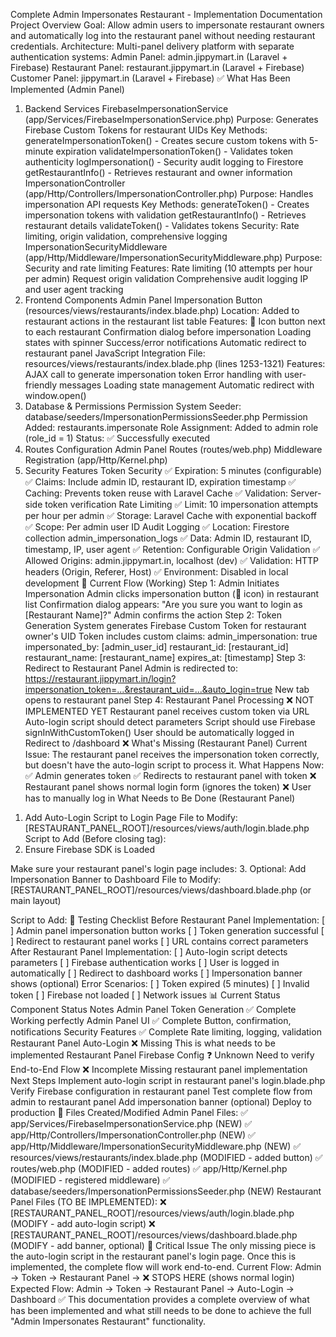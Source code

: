 Complete Admin Impersonates Restaurant - Implementation Documentation
Project Overview
Goal: Allow admin users to impersonate restaurant owners and automatically log into the restaurant panel without needing restaurant credentials.
Architecture: Multi-panel delivery platform with separate authentication systems:
Admin Panel: admin.jippymart.in (Laravel + Firebase)
Restaurant Panel: restaurant.jippymart.in (Laravel + Firebase)
Customer Panel: jippymart.in (Laravel + Firebase)
✅ What Has Been Implemented (Admin Panel)
1. Backend Services
   FirebaseImpersonationService (app/Services/FirebaseImpersonationService.php)
   Purpose: Generates Firebase Custom Tokens for restaurant UIDs
   Key Methods:
   generateImpersonationToken() - Creates secure custom tokens with 5-minute expiration
   validateImpersonationToken() - Validates token authenticity
   logImpersonation() - Security audit logging to Firestore
   getRestaurantInfo() - Retrieves restaurant and owner information
   ImpersonationController (app/Http/Controllers/ImpersonationController.php)
   Purpose: Handles impersonation API requests
   Key Methods:
   generateToken() - Creates impersonation tokens with validation
   getRestaurantInfo() - Retrieves restaurant details
   validateToken() - Validates tokens
   Security: Rate limiting, origin validation, comprehensive logging
   ImpersonationSecurityMiddleware (app/Http/Middleware/ImpersonationSecurityMiddleware.php)
   Purpose: Security and rate limiting
   Features:
   Rate limiting (10 attempts per hour per admin)
   Request origin validation
   Comprehensive audit logging
   IP and user agent tracking
2. Frontend Components
   Admin Panel Impersonation Button (resources/views/restaurants/index.blade.php)
   Location: Added to restaurant actions in the restaurant list table
   Features:
   👤 Icon button next to each restaurant
   Confirmation dialog before impersonation
   Loading states with spinner
   Success/error notifications
   Automatic redirect to restaurant panel
   JavaScript Integration
   File: resources/views/restaurants/index.blade.php (lines 1253-1321)
   Features:
   AJAX call to generate impersonation token
   Error handling with user-friendly messages
   Loading state management
   Automatic redirect with window.open()
3. Database & Permissions
   Permission System
   Seeder: database/seeders/ImpersonationPermissionsSeeder.php
   Permission Added: restaurants.impersonate
   Role Assignment: Added to admin role (role_id = 1)
   Status: ✅ Successfully executed
4. Routes Configuration
   Admin Panel Routes (routes/web.php)
   Middleware Registration (app/Http/Kernel.php)
5. Security Features
   Token Security
   ✅ Expiration: 5 minutes (configurable)
   ✅ Claims: Include admin ID, restaurant ID, expiration timestamp
   ✅ Caching: Prevents token reuse with Laravel Cache
   ✅ Validation: Server-side token verification
   Rate Limiting
   ✅ Limit: 10 impersonation attempts per hour per admin
   ✅ Storage: Laravel Cache with exponential backoff
   ✅ Scope: Per admin user ID
   Audit Logging
   ✅ Location: Firestore collection admin_impersonation_logs
   ✅ Data: Admin ID, restaurant ID, timestamp, IP, user agent
   ✅ Retention: Configurable
   Origin Validation
   ✅ Allowed Origins: admin.jippymart.in, localhost (dev)
   ✅ Validation: HTTP headers (Origin, Referer, Host)
   ✅ Environment: Disabled in local development
   🔄 Current Flow (Working)
   Step 1: Admin Initiates Impersonation
   Admin clicks impersonation button (👤 icon) in restaurant list
   Confirmation dialog appears: "Are you sure you want to login as [Restaurant Name]?"
   Admin confirms the action
   Step 2: Token Generation
   System generates Firebase Custom Token for restaurant owner's UID
   Token includes custom claims:
   admin_impersonation: true
   impersonated_by: [admin_user_id]
   restaurant_id: [restaurant_id]
   restaurant_name: [restaurant_name]
   expires_at: [timestamp]
   Step 3: Redirect to Restaurant Panel
   Admin is redirected to: https://restaurant.jippymart.in/login?impersonation_token=...&restaurant_uid=...&auto_login=true
   New tab opens to restaurant panel
   Step 4: Restaurant Panel Processing ❌ NOT IMPLEMENTED YET
   Restaurant panel receives custom token via URL
   Auto-login script should detect parameters
   Script should use Firebase signInWithCustomToken()
   User should be automatically logged in
   Redirect to /dashboard
   ❌ What's Missing (Restaurant Panel)
   Current Issue:
   The restaurant panel receives the impersonation token correctly, but doesn't have the auto-login script to process it.
   What Happens Now:
   ✅ Admin generates token
   ✅ Redirects to restaurant panel with token
   ❌ Restaurant panel shows normal login form (ignores the token)
   ❌ User has to manually log in
   What Needs to Be Done (Restaurant Panel)
<script>
// Auto-login script for Admin Impersonation
(function() {
    console.log('🔍 Auto-login script started');
    
    // Check URL parameters
    const urlParams = new URLSearchParams(window.location.search);
    const impersonationToken = urlParams.get('impersonation_token');
    const restaurantUid = urlParams.get('restaurant_uid');
    const autoLogin = urlParams.get('auto_login');
    
    console.log('🔍 Parameters:', {
        token: !!impersonationToken,
        uid: !!restaurantUid,
        autoLogin: autoLogin
    });
    
    // Only proceed if we have all required parameters
    if (impersonationToken && restaurantUid && autoLogin === 'true') {
        console.log('🔐 Starting auto-login process...');
        
        // Show loading immediately
        showLoading();
        
        // Wait for Firebase to be ready
        setTimeout(function() {
            if (typeof firebase !== 'undefined' && firebase.auth) {
                startAutoLogin();
            } else {
                console.error('❌ Firebase not available');
                showError('Firebase not loaded. Please refresh the page.');
            }
        }, 1000);
    } else {
        console.log('ℹ️ No impersonation parameters, showing normal login');
    }
    
    function startAutoLogin() {
        console.log('🚀 Starting auto-login...');
        
        const auth = firebase.auth();
        
        // Sign in with custom token
        auth.signInWithCustomToken(impersonationToken)
            .then(function(userCredential) {
                console.log('✅ Login successful!');
                console.log('User UID:', userCredential.user.uid);
                console.log('Expected UID:', restaurantUid);
                
                // Verify UID matches
                if (userCredential.user.uid !== restaurantUid) {
                    throw new Error('UID mismatch - security violation');
                }
                
                // Store impersonation info
                localStorage.setItem('restaurant_impersonation', JSON.stringify({
                    isImpersonated: true,
                    restaurantUid: restaurantUid,
                    impersonatedAt: new Date().toISOString()
                }));
                
                console.log('🔄 Redirecting to dashboard...');
                
                // Redirect to dashboard
                setTimeout(function() {
                    window.location.href = '/dashboard';
                }, 1000);
            })
            .catch(function(error) {
                console.error('❌ Login failed:', error);
                showError('Auto-login failed: ' + error.message);
                
                // Clean URL
                window.history.replaceState({}, document.title, window.location.pathname);
            });
    }
    
    function showLoading() {
        const loading = document.createElement('div');
        loading.id = 'auto-login-loading';
        loading.innerHTML = `
            <div style="position: fixed; top: 0; left: 0; width: 100%; height: 100%; background: rgba(0,0,0,0.8); z-index: 9999; display: flex; justify-content: center; align-items: center;">
                <div style="background: white; padding: 30px; border-radius: 10px; text-align: center;">
                    <div style="border: 4px solid #f3f3f3; border-top: 4px solid #3498db; border-radius: 50%; width: 40px; height: 40px; animation: spin 1s linear infinite; margin: 0 auto 20px;"></div>
                    <h3>Logging you in...</h3>
                    <p>Please wait while we authenticate you.</p>
                </div>
            </div>
            <style>
                @keyframes spin {
                    0% { transform: rotate(0deg); }
                    100% { transform: rotate(360deg); }
                }
            </style>
        `;
        document.body.appendChild(loading);
    }
    
    function showError(message) {
        const error = document.createElement('div');
        error.innerHTML = `
            <div style="position: fixed; top: 20px; right: 20px; background: #f8d7da; color: #721c24; padding: 15px; border-radius: 5px; z-index: 9999; max-width: 400px;">
                <strong>Auto-login Failed:</strong><br>
                ${message}
                <button onclick="this.parentElement.parentElement.remove()" style="float: right; background: none; border: none; font-size: 18px; cursor: pointer;">&times;</button>
            </div>
        `;
        document.body.appendChild(error);
    }
})();
</script>
1. Add Auto-Login Script to Login Page
   File to Modify: [RESTAURANT_PANEL_ROOT]/resources/views/auth/login.blade.php
   Script to Add (Before closing </body> tag):
2. Ensure Firebase SDK is Loaded
<!-- Firebase SDK -->
<script src="https://www.gstatic.com/firebasejs/9.0.0/firebase-app-compat.js"></script>
<script src="https://www.gstatic.com/firebasejs/9.0.0/firebase-auth-compat.js"></script>

<script>
// Firebase configuration (should match admin panel)
const firebaseConfig = {
    apiKey: "AIzaSyAf_lICoxPh8qKE1QnVkmQYTFJXKkYmRXU",
    authDomain: "jippymart-27c08.firebaseapp.com",
    databaseURL: "https://jippymart-27c08-default-rtdb.firebaseio.com",
    projectId: "jippymart-27c08",
    storageBucket: "jippymart-27c08.firebasestorage.app",
    messagingSenderId: "592427852800",
    appId: "1:592427852800:web:f74df8ceb2a4b597d1a4e5",
    measurementId: "G-ZYBQYPZWCF"
};

// Initialize Firebase
if (!firebase.apps.length) {
    firebase.initializeApp(firebaseConfig);
}
</script>
Make sure your restaurant panel's login page includes:
3. Optional: Add Impersonation Banner to Dashboard
   File to Modify: [RESTAURANT_PANEL_ROOT]/resources/views/dashboard.blade.php (or main layout)
<script>
// Check if user is impersonated and show notification
(function() {
    const impersonationData = localStorage.getItem('restaurant_impersonation');
    
    if (impersonationData) {
        try {
            const data = JSON.parse(impersonationData);
            
            if (data.isImpersonated) {
                // Show impersonation banner
                const banner = document.createElement('div');
                banner.innerHTML = `
                    <div style="background: #fff3cd; border: 1px solid #ffeaa7; color: #856404; padding: 15px; margin-bottom: 20px; border-radius: 5px; position: relative;">
                        <strong>🔐 Admin Impersonation Active</strong><br>
                        You are currently logged in as this restaurant owner for support purposes.<br>
                        <small>Impersonated at: ${new Date(data.impersonatedAt).toLocaleString()}</small>
                        <button onclick="this.parentElement.parentElement.remove()" style="position: absolute; top: 10px; right: 10px; background: none; border: none; font-size: 18px; cursor: pointer;">&times;</button>
                    </div>
                `;
                
                // Insert at the top of the page
                const body = document.body;
                if (body.firstChild) {
                    body.insertBefore(banner, body.firstChild);
                } else {
                    body.appendChild(banner);
                }
            }
        } catch (error) {
            console.error('Error parsing impersonation data:', error);
        }
    }
})();
</script>
Script to Add:
🧪 Testing Checklist
Before Restaurant Panel Implementation:
[ ] Admin panel impersonation button works
[ ] Token generation successful
[ ] Redirect to restaurant panel works
[ ] URL contains correct parameters
After Restaurant Panel Implementation:
[ ] Auto-login script detects parameters
[ ] Firebase authentication works
[ ] User is logged in automatically
[ ] Redirect to dashboard works
[ ] Impersonation banner shows (optional)
Error Scenarios:
[ ] Token expired (5 minutes)
[ ] Invalid token
[ ] Firebase not loaded
[ ] Network issues
📊 Current Status
Component	Status	Notes
Admin Panel Token Generation	✅ Complete	Working perfectly
Admin Panel UI	✅ Complete	Button, confirmation, notifications
Security Features	✅ Complete	Rate limiting, logging, validation
Restaurant Panel Auto-Login	❌ Missing	This is what needs to be implemented
Restaurant Panel Firebase Config	❓ Unknown	Need to verify
End-to-End Flow	❌ Incomplete	Missing restaurant panel implementation
Next Steps
Implement auto-login script in restaurant panel's login.blade.php
Verify Firebase configuration in restaurant panel
Test complete flow from admin to restaurant panel
Add impersonation banner (optional)
Deploy to production
🔧 Files Created/Modified
Admin Panel Files:
✅ app/Services/FirebaseImpersonationService.php (NEW)
✅ app/Http/Controllers/ImpersonationController.php (NEW)
✅ app/Http/Middleware/ImpersonationSecurityMiddleware.php (NEW)
✅ resources/views/restaurants/index.blade.php (MODIFIED - added button)
✅ routes/web.php (MODIFIED - added routes)
✅ app/Http/Kernel.php (MODIFIED - registered middleware)
✅ database/seeders/ImpersonationPermissionsSeeder.php (NEW)
Restaurant Panel Files (TO BE IMPLEMENTED):
❌ [RESTAURANT_PANEL_ROOT]/resources/views/auth/login.blade.php (MODIFY - add auto-login script)
❌ [RESTAURANT_PANEL_ROOT]/resources/views/dashboard.blade.php (MODIFY - add banner, optional)
🚨 Critical Issue
The only missing piece is the auto-login script in the restaurant panel's login page. Once this is implemented, the complete flow will work end-to-end.
Current Flow: Admin → Token → Restaurant Panel → ❌ STOPS HERE (shows normal login)
Expected Flow: Admin → Token → Restaurant Panel → Auto-Login → Dashboard ✅
This documentation provides a complete overview of what has been implemented and what still needs to be done to achieve the full "Admin Impersonates Restaurant" functionality.
